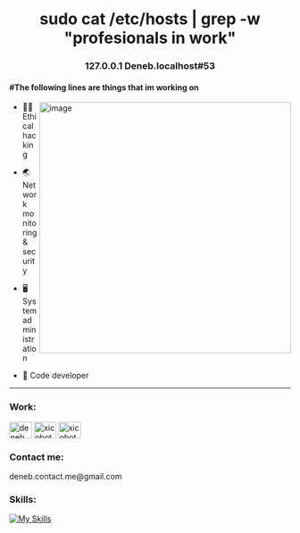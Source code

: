 
<h1 align="center">sudo cat /etc/hosts | grep -w "profesionals in work"</h1>
<h3 align="center">127.0.0.1 Deneb.localhost#53</h3>

<h4> #The following lines are things that im working on </h4>
<p aling="left">
<img src="https://i.giphy.com/media/v1.Y2lkPTc5MGI3NjExaWVxcjR1cm9sdGR4dW5oa2F3eHY0NmFjaW9sdzlxaXEzbjVla2w2OSZlcD12MV9pbnRlcm5hbF9naWZfYnlfaWQmY3Q9Zw/qdf1QyvxipVh6/giphy.gif" alt="image" width="450" align="right">
</p>

* 👨‍💻 Ethical hacking

* 🌏 Network monitoring & security

* 🖥️ System administration

* 📂 Code developer

---

<h3 align="left">Work:</h3>
<p align="left">
<a href="https://www.linkedin.com/in/deneb-donoso-dur%C3%A1n-108543292/" target="blank"><img align="center" src="https://raw.githubusercontent.com/rahuldkjain/github-profile-readme-generator/master/src/images/icons/Social/linked-in-alt.svg" alt="deneb donoso durán" height="30" width="40" /></a>
<a href="https://stackoverflow.com/users/22800907/xicobot?tab=profile" target="blank"><img align="center" src="https://raw.githubusercontent.com/rahuldkjain/github-profile-readme-generator/master/src/images/icons/Social/stack-overflow.svg" alt="xicobot" height="30" width="40" /></a>
<a href="https://www.youtube.com/@XicobotPro" target="blank"><img align="center" src="https://raw.githubusercontent.com/rahuldkjain/github-profile-readme-generator/master/src/images/icons/Social/youtube.svg" alt="xicobot-proyects" height="30" width="40" /></a>
</p>

<h3> Contact me: </h3>
<p align="left">
<a>deneb.contact.me@gmail.com</a>
</p>

<h3 align="left">Skills:</h3>
<p align="left"> 
<a>

[![My Skills](https://skillicons.dev/icons?i=git,discord,wordpress,ubuntu,python,powershell,aws,azure,arduino,js,html,css,linux,bash,photoshop)](https://skillicons.dev)
</a>

</p>

